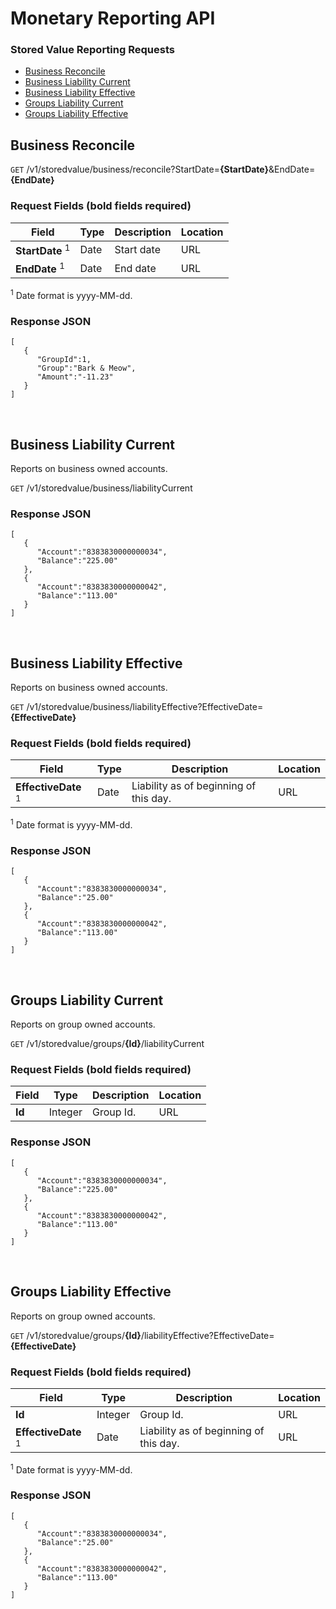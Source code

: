 
# Monetary Reporting API

### Stored Value Reporting Requests
* [Business Reconcile](#business-reconcile)
* [Business Liability Current](#business-liability-current)
* [Business Liability Effective](#business-liability-effective)
* [Groups Liability Current](#groups-liability-current)
* [Groups Liability Effective](#groups-liability-effective)

## Business Reconcile

`GET` /v1/storedvalue/business/reconcile?StartDate=**{StartDate}**&EndDate=**{EndDate}**

### Request Fields (**bold** fields required)
| Field                         | Type    | Description              | Location |
|-------------------------------|---------|--------------------------|----------|
| **StartDate** <sup>1</sup>    | Date    | Start date               | URL      |
| **EndDate** <sup>1</sup>      | Date    | End date                 | URL      |

<sup>1</sup> Date format is yyyy-MM-dd.<br />

### Response JSON
```
[  
   {  
      "GroupId":1,
      "Group":"Bark & Meow",
      "Amount":"-11.23"
   }
]
```
<br />

## Business Liability Current
Reports on business owned accounts.<br />

`GET` /v1/storedvalue/business/liabilityCurrent

### Response JSON
```
[  
   {  
      "Account":"8383830000000034",
      "Balance":"225.00"
   },
   {  
      "Account":"8383830000000042",
      "Balance":"113.00"
   }
]
```
<br />

## Business Liability Effective
Reports on business owned accounts.<br />

`GET` /v1/storedvalue/business/liabilityEffective?EffectiveDate=**{EffectiveDate}**

### Request Fields (**bold** fields required)
| Field                          | Type    | Description              | Location |
|--------------------------------|---------|--------------------------|----------|
| **EffectiveDate** <sup>1</sup> | Date    | Liability as of beginning of this day. | URL      |

<sup>1</sup> Date format is yyyy-MM-dd.<br />

### Response JSON
```
[  
   {  
      "Account":"8383830000000034",
      "Balance":"25.00"
   },
   {  
      "Account":"8383830000000042",
      "Balance":"113.00"
   }
]
```
<br />

## Groups Liability Current
Reports on group owned accounts.<br />

`GET` /v1/storedvalue/groups/**{Id}**/liabilityCurrent

### Request Fields (**bold** fields required)
| Field                          | Type    | Description              | Location |
|--------------------------------|---------|--------------------------|----------|
| **Id**                         | Integer | Group Id.                | URL      |


### Response JSON
```
[  
   {  
      "Account":"8383830000000034",
      "Balance":"225.00"
   },
   {  
      "Account":"8383830000000042",
      "Balance":"113.00"
   }
]
```
<br />

## Groups Liability Effective
Reports on group owned accounts.<br />

`GET` /v1/storedvalue/groups/**{Id}**/liabilityEffective?EffectiveDate=**{EffectiveDate}**

### Request Fields (**bold** fields required)
| Field                          | Type    | Description              | Location |
|--------------------------------|---------|--------------------------|----------|
| **Id**                         | Integer | Group Id.                | URL      |
| **EffectiveDate** <sup>1</sup> | Date    | Liability as of beginning of this day. | URL      |

<sup>1</sup> Date format is yyyy-MM-dd.<br />

### Response JSON
```
[  
   {  
      "Account":"8383830000000034",
      "Balance":"25.00"
   },
   {  
      "Account":"8383830000000042",
      "Balance":"113.00"
   }
]
```
<br />
